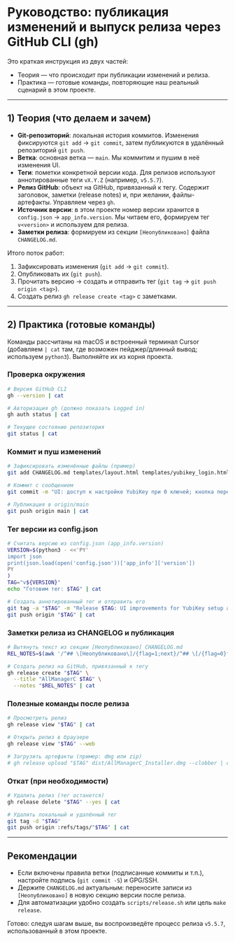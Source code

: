# Руководство: публикация изменений и выпуск релиза через GitHub CLI (gh)

Это краткая инструкция из двух частей:
- Теория — что происходит при публикации изменений и релиза.
- Практика — готовые команды, повторяющие наш реальный сценарий в этом проекте.

---

## 1) Теория (что делаем и зачем)

- **Git-репозиторий**: локальная история коммитов. Изменения фиксируются `git add` → `git commit`, затем публикуются в удалённый репозиторий `git push`.
- **Ветка**: основная ветка — `main`. Мы коммитим и пушим в неё изменения UI.
- **Теги**: пометки конкретной версии кода. Для релизов используют аннотированные теги `vX.Y.Z` (например, `v5.5.7`).
- **Релиз GitHub**: объект на GitHub, привязанный к тегу. Содержит заголовок, заметки (release notes) и, при желании, файлы-артефакты. Управляем через `gh`.
- **Источник версии**: в этом проекте номер версии хранится в `config.json` → `app_info.version`. Мы читаем его, формируем тег `v<version>` и используем для релиза.
- **Заметки релиза**: формируем из секции `[Неопубликовано]` файла `CHANGELOG.md`.

Итого поток работ:
1. Зафиксировать изменения (`git add` → `git commit`).
2. Опубликовать их (`git push`).
3. Прочитать версию → создать и отправить тег (`git tag` → `git push origin <tag>`).
4. Создать релиз `gh release create <tag>` с заметками.

---

## 2) Практика (готовые команды)

Команды рассчитаны на macOS и встроенный терминал Cursor (добавляем `| cat` там, где возможен пейджер/длинный вывод; используем `python3`). Выполняйте их из корня проекта.

### Проверка окружения
```bash
# Версия GitHub CLI
gh --version | cat

# Авторизация gh (должно показать Logged in)
gh auth status | cat

# Текущее состояние репозитория
git status | cat
```

### Коммит и пуш изменений
```bash
# Зафиксировать изменённые файлы (пример)
git add CHANGELOG.md templates/layout.html templates/yubikey_login.html

# Коммит с сообщением
git commit -m "UI: доступ к настройке YubiKey при 0 ключей; кнопка перехода со страницы входа; обновлен CHANGELOG"

# Публикация в origin/main
git push origin main | cat
```

### Тег версии из config.json
```bash
# Считать версию из config.json (app_info.version)
VERSION=$(python3 - <<'PY'
import json
print(json.load(open('config.json'))['app_info']['version'])
PY
)
TAG="v${VERSION}"
echo "Готовим тег: $TAG" | cat

# Создать аннотированный тег и отправить его
git tag -a "$TAG" -m "Release $TAG: UI improvements for YubiKey setup access"
git push origin "$TAG" | cat
```

### Заметки релиза из CHANGELOG и публикация
```bash
# Вытянуть текст из секции [Неопубликовано] CHANGELOG.md
REL_NOTES=$(awk '/^## \[Неопубликовано\]/{flag=1;next}/^## \[/{flag=0}flag' CHANGELOG.md | sed 's/^#\{1,\}//')

# Создать релиз на GitHub, привязанный к тегу
gh release create "$TAG" \
  --title "AllManagerC $TAG" \
  --notes "$REL_NOTES" | cat
```

### Полезные команды после релиза
```bash
# Просмотреть релиз
gh release view "$TAG" | cat

# Открыть релиз в браузере
gh release view "$TAG" --web

# Загрузить артефакты (пример: dmg или zip)
# gh release upload "$TAG" dist/AllManagerC_Installer.dmg --clobber | cat
```

### Откат (при необходимости)
```bash
# Удалить релиз (тег останется)
gh release delete "$TAG" --yes | cat

# Удалить локальный и удалённый тег
git tag -d "$TAG"
git push origin :refs/tags/"$TAG" | cat
```

---

## Рекомендации
- Если включены правила ветки (подписанные коммиты и т.п.), настройте подпись (`git commit -S`) и GPG/SSH.
- Держите `CHANGELOG.md` актуальным: переносите записи из `[Неопубликовано]` в новую секцию версии после релиза.
- Для автоматизации удобно создать `scripts/release.sh` или цель `make release`.

Готово: следуя шагам выше, вы воспроизведёте процесс релиза `v5.5.7`, использованный в этом проекте.

